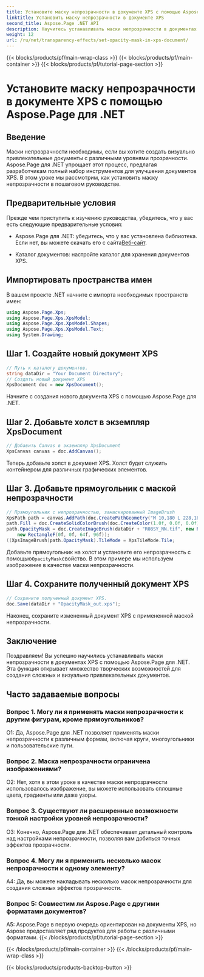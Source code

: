 ```yaml
---
title: Установите маску непрозрачности в документе XPS с помощью Aspose.Page для .NET
linktitle: Установить маску непрозрачности в документе XPS
second_title: Aspose.Page .NET API
description: Научитесь устанавливать маски непрозрачности в документах XPS с помощью Aspose.Page для .NET. Улучшите эстетику документа без особых усилий.
weight: 12
url: /ru/net/transparency-effects/set-opacity-mask-in-xps-document/
---
```


{{< blocks/products/pf/main-wrap-class >}}
{{< blocks/products/pf/main-container >}}
{{< blocks/products/pf/tutorial-page-section >}}

# Установите маску непрозрачности в документе XPS с помощью Aspose.Page для .NET

## Введение

Маски непрозрачности необходимы, если вы хотите создать визуально привлекательные документы с различными уровнями прозрачности. Aspose.Page для .NET упрощает этот процесс, предлагая разработчикам полный набор инструментов для улучшения документов XPS. В этом уроке мы рассмотрим, как установить маску непрозрачности в пошаговом руководстве.

## Предварительные условия

Прежде чем приступить к изучению руководства, убедитесь, что у вас есть следующие предварительные условия:

-  Aspose.Page для .NET: убедитесь, что у вас установлена библиотека. Если нет, вы можете скачать его с сайта[Веб-сайт](https://releases.aspose.com/page/net/).

- Каталог документов: настройте каталог для хранения документов XPS.

## Импортировать пространства имен

В вашем проекте .NET начните с импорта необходимых пространств имен:

```csharp
using Aspose.Page.Xps;
using Aspose.Page.Xps.XpsModel;
using Aspose.Page.Xps.XpsModel.Shapes;
using Aspose.Page.Xps.XpsModel.Text;
using System.Drawing;
```

## Шаг 1. Создайте новый документ XPS

```csharp
// Путь к каталогу документов.
string dataDir = "Your Document Directory";
// Создать новый документ XPS
XpsDocument doc = new XpsDocument();
```

Начните с создания нового документа XPS с помощью Aspose.Page для .NET.

## Шаг 2. Добавьте холст в экземпляр XpsDocument

```csharp
// Добавить Canvas в экземпляр XpsDocument
XpsCanvas canvas = doc.AddCanvas();
```

Теперь добавьте холст в документ XPS. Холст будет служить контейнером для различных графических элементов.

## Шаг 3. Добавьте прямоугольник с маской непрозрачности

```csharp
// Прямоугольник с непрозрачностью, замаскированный ImageBrush
XpsPath path = canvas.AddPath(doc.CreatePathGeometry("M 10,180 L 228,180 228,285 10,285"));
path.Fill = doc.CreateSolidColorBrush(doc.CreateColor(1.0f, 0.0f, 0.0f));
path.OpacityMask = doc.CreateImageBrush(dataDir + "R08SY_NN.tif", new RectangleF(0f, 0f, 128f, 192f),
    new RectangleF(0f, 0f, 64f, 96f));
((XpsImageBrush)path.OpacityMask).TileMode = XpsTileMode.Tile;
```

 Добавьте прямоугольник на холст и установите его непрозрачность с помощью`OpacityMask`свойство. В этом примере мы используем изображение в качестве маски непрозрачности.

## Шаг 4. Сохраните полученный документ XPS

```csharp
// Сохраните полученный документ XPS.
doc.Save(dataDir + "OpacityMask_out.xps");
```

Наконец, сохраните измененный документ XPS с примененной маской непрозрачности.

## Заключение

Поздравляем! Вы успешно научились устанавливать маски непрозрачности в документах XPS с помощью Aspose.Page для .NET. Эта функция открывает множество творческих возможностей для создания сложных и визуально привлекательных документов.

## Часто задаваемые вопросы

### Вопрос 1. Могу ли я применять маски непрозрачности к другим фигурам, кроме прямоугольников?

О1: Да, Aspose.Page для .NET позволяет применять маски непрозрачности к различным формам, включая круги, многоугольники и пользовательские пути.

### Вопрос 2. Маска непрозрачности ограничена изображениями?

О2: Нет, хотя в этом уроке в качестве маски непрозрачности использовалось изображение, вы можете использовать сплошные цвета, градиенты или даже узоры.

### Вопрос 3. Существуют ли расширенные возможности тонкой настройки уровней непрозрачности?

О3: Конечно, Aspose.Page для .NET обеспечивает детальный контроль над настройками непрозрачности, позволяя вам добиться точных эффектов прозрачности.

### Вопрос 4. Могу ли я применить несколько масок непрозрачности к одному элементу?

A4: Да, вы можете накладывать несколько масок непрозрачности для создания сложных эффектов прозрачности.

### Вопрос 5: Совместим ли Aspose.Page с другими форматами документов?

A5: Aspose.Page в первую очередь ориентирован на документы XPS, но Aspose предоставляет ряд продуктов для работы с различными форматами.
{{< /blocks/products/pf/tutorial-page-section >}}

{{< /blocks/products/pf/main-container >}}
{{< /blocks/products/pf/main-wrap-class >}}

{{< blocks/products/products-backtop-button >}}
